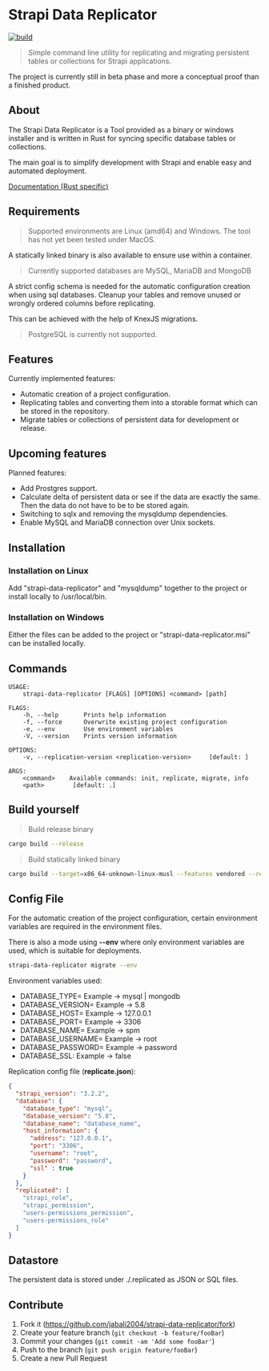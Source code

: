 
# Strapi Data Replicator

[![build](https://github.com/jabali2004/strapi-data-replicator/actions/workflows/build.yml/badge.svg)](https://github.com/jabali2004/strapi-data-replicator/actions/workflows/build.yml)

> Simple command line utility for replicating and migrating persistent tables or collections for Strapi applications.

The project is currently still in beta phase and more a conceptual proof than a finished product.

## About

The Strapi Data Replicator is a Tool provided as a binary or windows installer and is written in Rust for
syncing specific database tables or collections.

The main goal is to simplify development with Strapi and enable easy and automated deployment.

[Documentation (Rust specific)](https://jabali2004.github.io/strapi-data-replicator/strapi_data_replicator/index.html)

## Requirements

> Supported environments are Linux (amd64) and Windows.
The tool has not yet been tested under MacOS.

A statically linked binary is also available to ensure use within a container.

> Currently supported databases are MySQL, MariaDB and MongoDB

A strict config schema is needed for the automatic configuration creation when using sql databases. Cleanup your tables and remove unused or wrongly ordered columns before replicating.

This can be achieved with the help of KnexJS migrations.

> PostgreSQL is currently not supported.

## Features

Currently implemented features:

- Automatic creation of a project configuration.
- Replicating tables and converting them into a storable format which can be stored in the repository.
- Migrate tables or collections of persistent data for development or release.

## Upcoming features

Planned features:

- Add Prostgres support.
- Calculate delta of persistent data or see if the data are exactly the same. Then the data do not have to be to be stored again.
- Switching to sqlx and removing the mysqldump dependencies.
- Enable MySQL and MariaDB connection over Unix sockets.

## Installation

### Installation on Linux

Add "strapi-data-replicator" and "mysqldump" together to the project or install locally to /usr/local/bin.

### Installation on Windows

Either the files can be added to the project or "strapi-data-replicator.msi" can be installed locally.

## Commands

```` none
USAGE:
    strapi-data-replicator [FLAGS] [OPTIONS] <command> [path]

FLAGS:
    -h, --help       Prints help information
    -f, --force      Overwrite existing project configuration
    -e, --env        Use environment variables
    -V, --version    Prints version information

OPTIONS:
    -v, --replication-version <replication-version>     [default: ]

ARGS:
    <command>    Available commands: init, replicate, migrate, info
    <path>        [default: .]
````

## Build yourself

> Build release binary

```` sh
cargo build --release
````

> Build statically linked binary

```` sh
cargo build --target=x86_64-unknown-linux-musl --features vendored --release
````

## Config File

For the automatic creation of the project configuration, certain environment variables are required in the environment files.

There is also a mode using **--env** where only environment variables are used, which is suitable for deployments.

```` sh
strapi-data-replicator migrate --env
````

Environment variables used:

- DATABASE_TYPE= Example -> mysql | mongodb
- DATABASE_VERSION= Example -> 5.8
- DATABASE_HOST= Example -> 127.0.0.1
- DATABASE_PORT= Example -> 3306
- DATABASE_NAME= Example -> spm
- DATABASE_USERNAME= Example -> root
- DATABASE_PASSWORD= Example -> password
- DATABASE_SSL: Example -> false

Replication config file (**replicate.json**):

```` json
{
  "strapi_version": "3.2.2",
  "database": {
    "database_type": "mysql",
    "database_version": "5.8",
    "database_name": "database_name",
    "host_information": {
      "address": "127.0.0.1",
      "port": "3306",
      "username": "root",
      "password": "password",
      "ssl" : true
    }
  },
  "replicated": [
    "strapi_role",
    "strapi_permission",
    "users-permissions_permission",
    "users-permissions_role"
  ]
}

````

## Datastore

The persistent data is stored under ./.replicated as JSON or SQL files.

## Contribute

1. Fork it (https://github.com/jabali2004/strapi-data-replicator/fork)
2. Create your feature branch (`git checkout -b feature/fooBar`)
3. Commit your changes (`git commit -am 'Add some fooBar'`)
4. Push to the branch (`git push origin feature/fooBar`)
5. Create a new Pull Request
